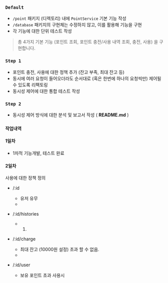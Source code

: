 ### `Default`

-   `/point` 패키지 (디렉토리) 내에 `PointService` 기본 기능 작성
-   `/database` 패키지의 구현체는 수정하지 않고, 이를 활용해 기능을 구현
-   각 기능에 대한 단위 테스트 작성

> 총 4가지 기본 기능 (포인트 조회, 포인트 충전/사용 내역 조회, 충전, 사용) 을 구현합니다.

### `Step 1`

-   포인트 충전, 사용에 대한 정책 추가 (잔고 부족, 최대 잔고 등)
-   동시에 여러 요청이 들어오더라도 순서대로 (혹은 한번에 하나의 요청씩만) 제어될 수 있도록 리팩토링
-   동시성 제어에 대한 통합 테스트 작성

### `Step 2`

-   동시성 제어 방식에 대한 분석 및 보고서 작성 ( **README.md** )

### `작업내역`

#### 1일차

-   1차적 기능개발, 테스트 완료

#### 2일차

사용에 대한 정책 정의

-   /:id

    -   유저 유무
    -

-   /:id/histories

    -   1.

-   /:id/charge

    -   최대 잔고 (10000원 설정) 초과 할 수 없음.
    -

-   /:id/user
    -   보유 포인트 초과 사용시
